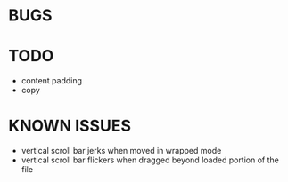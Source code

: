 # BUGS




# TODO

- content padding
- copy



# KNOWN ISSUES

- vertical scroll bar jerks when moved in wrapped mode
- vertical scroll bar flickers when dragged beyond loaded portion of the file
